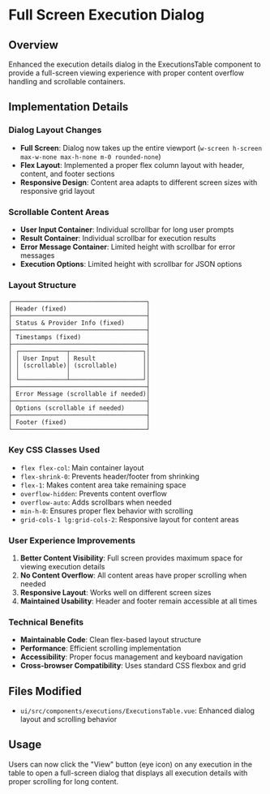 # Full Screen Execution Dialog

## Overview
Enhanced the execution details dialog in the ExecutionsTable component to provide a full-screen viewing experience with proper content overflow handling and scrollable containers.

## Implementation Details

### Dialog Layout Changes
- **Full Screen**: Dialog now takes up the entire viewport (`w-screen h-screen max-w-none max-h-none m-0 rounded-none`)
- **Flex Layout**: Implemented a proper flex column layout with header, content, and footer sections
- **Responsive Design**: Content area adapts to different screen sizes with responsive grid layout

### Scrollable Content Areas
- **User Input Container**: Individual scrollbar for long user prompts
- **Result Container**: Individual scrollbar for execution results
- **Error Message Container**: Limited height with scrollbar for error messages
- **Execution Options**: Limited height with scrollbar for JSON options

### Layout Structure
```
┌─────────────────────────────────────┐
│ Header (fixed)                      │
├─────────────────────────────────────┤
│ Status & Provider Info (fixed)      │
├─────────────────────────────────────┤
│ Timestamps (fixed)                  │
├─────────────────────────────────────┤
│ ┌─────────────┬────────────────────┐│
│ │ User Input  │ Result             ││
│ │ (scrollable)│ (scrollable)       ││
│ │             │                    ││
│ └─────────────┴────────────────────┘│
├─────────────────────────────────────┤
│ Error Message (scrollable if needed)│
├─────────────────────────────────────┤
│ Options (scrollable if needed)      │
├─────────────────────────────────────┤
│ Footer (fixed)                      │
└─────────────────────────────────────┘
```

### Key CSS Classes Used
- `flex flex-col`: Main container layout
- `flex-shrink-0`: Prevents header/footer from shrinking
- `flex-1`: Makes content area take remaining space
- `overflow-hidden`: Prevents content overflow
- `overflow-auto`: Adds scrollbars when needed
- `min-h-0`: Ensures proper flex behavior with scrolling
- `grid-cols-1 lg:grid-cols-2`: Responsive layout for content areas

### User Experience Improvements
1. **Better Content Visibility**: Full screen provides maximum space for viewing execution details
2. **No Content Overflow**: All content areas have proper scrolling when needed
3. **Responsive Layout**: Works well on different screen sizes
4. **Maintained Usability**: Header and footer remain accessible at all times

### Technical Benefits
- **Maintainable Code**: Clean flex-based layout structure
- **Performance**: Efficient scrolling implementation
- **Accessibility**: Proper focus management and keyboard navigation
- **Cross-browser Compatibility**: Uses standard CSS flexbox and grid

## Files Modified
- `ui/src/components/executions/ExecutionsTable.vue`: Enhanced dialog layout and scrolling behavior

## Usage
Users can now click the "View" button (eye icon) on any execution in the table to open a full-screen dialog that displays all execution details with proper scrolling for long content.

